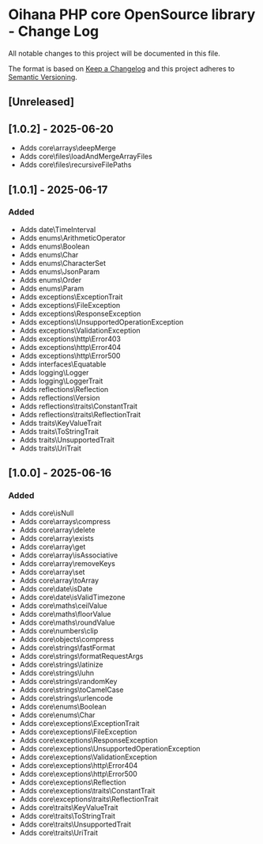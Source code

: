 # Oihana PHP core OpenSource library - Change Log

All notable changes to this project will be documented in this file.

The format is based on [Keep a Changelog](http://keepachangelog.com/) and this project adheres to [Semantic Versioning](http://semver.org/).

## [Unreleased]

## [1.0.2] - 2025-06-20
- Adds core\arrays\deepMerge
- Adds core\files\loadAndMergeArrayFiles
- Adds core\files\recursiveFilePaths

## [1.0.1] - 2025-06-17

### Added

- Adds date\TimeInterval
- Adds enums\ArithmeticOperator
- Adds enums\Boolean
- Adds enums\Char
- Adds enums\CharacterSet
- Adds enums\JsonParam
- Adds enums\Order
- Adds enums\Param
- Adds exceptions\ExceptionTrait
- Adds exceptions\FileException
- Adds exceptions\ResponseException
- Adds exceptions\UnsupportedOperationException
- Adds exceptions\ValidationException
- Adds exceptions\http\Error403
- Adds exceptions\http\Error404
- Adds exceptions\http\Error500
- Adds interfaces\Equatable
- Adds logging\Logger
- Adds logging\LoggerTrait
- Adds reflections\Reflection
- Adds reflections\Version
- Adds reflections\traits\ConstantTrait
- Adds reflections\traits\ReflectionTrait
- Adds traits\KeyValueTrait
- Adds traits\ToStringTrait
- Adds traits\UnsupportedTrait
- Adds traits\UriTrait

## [1.0.0] - 2025-06-16

### Added

- Adds core\isNull
- Adds core\arrays\compress
- Adds core\array\delete
- Adds core\array\exists
- Adds core\array\get
- Adds core\array\isAssociative
- Adds core\array\removeKeys
- Adds core\array\set
- Adds core\array\toArray
- Adds core\date\isDate
- Adds core\date\isValidTimezone
- Adds core\maths\ceilValue
- Adds core\maths\floorValue
- Adds core\maths\roundValue
- Adds core\numbers\clip
- Adds core\objects\compress
- Adds core\strings\fastFormat
- Adds core\strings\formatRequestArgs
- Adds core\strings\latinize
- Adds core\strings\luhn
- Adds core\strings\randomKey
- Adds core\strings\toCamelCase
- Adds core\strings\urlencode
- Adds core\enums\Boolean
- Adds core\enums\Char
- Adds core\exceptions\ExceptionTrait
- Adds core\exceptions\FileException
- Adds core\exceptions\ResponseException
- Adds core\exceptions\UnsupportedOperationException
- Adds core\exceptions\ValidationException
- Adds core\exceptions\http\Error404
- Adds core\exceptions\http\Error500
- Adds core\exceptions\Reflection
- Adds core\exceptions\traits\ConstantTrait
- Adds core\exceptions\traits\ReflectionTrait
- Adds core\traits\KeyValueTrait
- Adds core\traits\ToStringTrait
- Adds core\traits\UnsupportedTrait
- Adds core\traits\UriTrait
